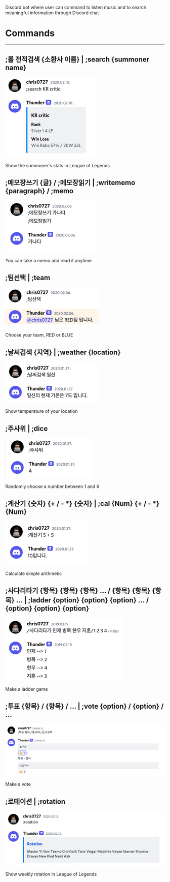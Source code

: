 Discord bot where user can command to listen music and to search meaningful information through Discord chat

# Commands

---

## ;롤 전적검색 {소환사 이름} | ;search {summoner name}

![Thunder%20Discord%20Bot%20ccb905c18ed747d68f54b8f446a43bd2/_2021-06-08__5.35.06.png](Thunder%20Discord%20Bot%20ccb905c18ed747d68f54b8f446a43bd2/_2021-06-08__5.35.06.png)

Show the summoner's stats in League of Legends

## ;메모장쓰기 {글} / ;메모장읽기 | ;writememo {paragraph} / ;memo

![Thunder%20Discord%20Bot%20ccb905c18ed747d68f54b8f446a43bd2/_2021-06-08__10.28.10.png](Thunder%20Discord%20Bot%20ccb905c18ed747d68f54b8f446a43bd2/_2021-06-08__10.28.10.png)

You can take a memo and read it anytime

## ;팀선택 | ;team

![Thunder%20Discord%20Bot%20ccb905c18ed747d68f54b8f446a43bd2/_2021-06-08__10.20.04.png](Thunder%20Discord%20Bot%20ccb905c18ed747d68f54b8f446a43bd2/_2021-06-08__10.20.04.png)

Choose your team, RED or BLUE

## ;날씨검색 {지역} | ;weather {location}

![Thunder%20Discord%20Bot%20ccb905c18ed747d68f54b8f446a43bd2/_2021-06-08__10.21.05.png](Thunder%20Discord%20Bot%20ccb905c18ed747d68f54b8f446a43bd2/_2021-06-08__10.21.05.png)

Show temperature of your location

## ;주사위 | ;dice

![Thunder%20Discord%20Bot%20ccb905c18ed747d68f54b8f446a43bd2/_2021-06-08__10.24.00.png](Thunder%20Discord%20Bot%20ccb905c18ed747d68f54b8f446a43bd2/_2021-06-08__10.24.00.png)

Randomly choose a number between 1 and 6

## ;계산기 {숫자} {+ / - *} {숫자} | ;cal {Num} {+ / - *} {Num}

![Thunder%20Discord%20Bot%20ccb905c18ed747d68f54b8f446a43bd2/_2021-06-08__10.26.37.png](Thunder%20Discord%20Bot%20ccb905c18ed747d68f54b8f446a43bd2/_2021-06-08__10.26.37.png)

Calculate simple arithmetic

## ;사다리타기 {항목} {항목} {항목} ... / {항목} {항목} {항목} ... | ;ladder {option} {option} {option} ... / {option} {option} {option}

![Thunder%20Discord%20Bot%20ccb905c18ed747d68f54b8f446a43bd2/_2021-06-08__10.34.18.png](Thunder%20Discord%20Bot%20ccb905c18ed747d68f54b8f446a43bd2/_2021-06-08__10.34.18.png)

Make a ladder game

## ;투표 {항목} / {항목} / ... | ;vote {option} / {option} / ...

![Thunder%20Discord%20Bot%20ccb905c18ed747d68f54b8f446a43bd2/_2021-06-08__10.31.19.png](Thunder%20Discord%20Bot%20ccb905c18ed747d68f54b8f446a43bd2/_2021-06-08__10.31.19.png)

Make a vote

## ;로테이션 | ;rotation

![Thunder%20Discord%20Bot%20ccb905c18ed747d68f54b8f446a43bd2/_2021-06-08__10.16.31.png](Thunder%20Discord%20Bot%20ccb905c18ed747d68f54b8f446a43bd2/_2021-06-08__10.16.31.png)

Show weekly rotation in League of Legends
